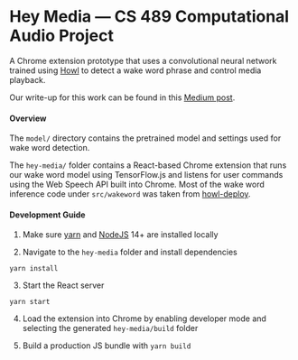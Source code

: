 # Hey Media &mdash; CS 489 Computational Audio Project

A Chrome extension prototype that uses a convolutional neural network trained using [Howl](https://github.com/castorini/howl) to detect a wake word phrase and control media playback.

Our write-up for this work can be found in this [Medium post](https://edwinzhng.medium.com/hey-media-a-voice-controlled-chrome-extension-for-media-playback-a089cb2dd971).

#### Overview

The `model/` directory contains the pretrained model and settings used for wake word detection.

The `hey-media/` folder contains a React-based Chrome extension that runs our wake word model using TensorFlow.js and listens for user commands using the Web Speech API built into Chrome. Most of the wake word inference code under `src/wakeword` was taken from [howl-deploy](https://github.com/castorini/howl-deploy).

#### Development Guide

1. Make sure [yarn](https://yarnpkg.com/) and [NodeJS](https://nodejs.org/en/) 14+ are installed locally

2. Navigate to the `hey-media` folder and install dependencies

```
yarn install
```

3. Start the React server

```
yarn start
```

4. Load the extension into Chrome by enabling developer mode and selecting the generated `hey-media/build` folder

5. Build a production JS bundle with `yarn build`
